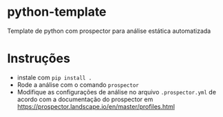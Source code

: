 # python-template
Template de python com prospector para análise estática automatizada

# Instruções
- instale com `pip install .`
- Rode a análise com o comando `prospector`
- Modifique as configurações de análise no arquivo `.prospector.yml` de acordo com a documentação do prospector em https://prospector.landscape.io/en/master/profiles.html 
